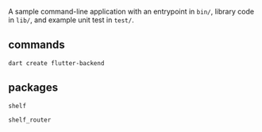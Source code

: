 A sample command-line application with an entrypoint in `bin/`, library code
in `lib/`, and example unit test in `test/`.

## commands

    dart create flutter-backend

## packages

    shelf

    shelf_router
